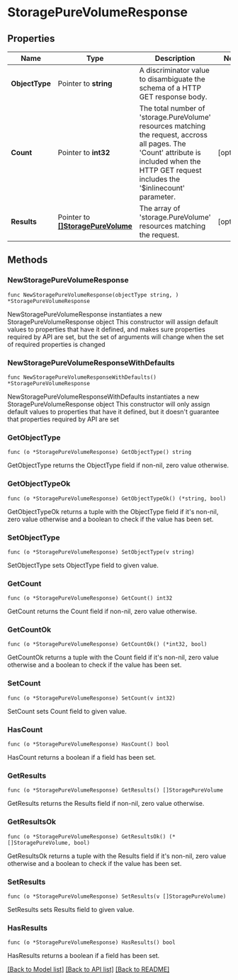 # StoragePureVolumeResponse

## Properties

Name | Type | Description | Notes
------------ | ------------- | ------------- | -------------
**ObjectType** | Pointer to **string** | A discriminator value to disambiguate the schema of a HTTP GET response body. | 
**Count** | Pointer to **int32** | The total number of &#39;storage.PureVolume&#39; resources matching the request, accross all pages. The &#39;Count&#39; attribute is included when the HTTP GET request includes the &#39;$inlinecount&#39; parameter. | [optional] 
**Results** | Pointer to [**[]StoragePureVolume**](storage.PureVolume.md) | The array of &#39;storage.PureVolume&#39; resources matching the request. | [optional] 

## Methods

### NewStoragePureVolumeResponse

`func NewStoragePureVolumeResponse(objectType string, ) *StoragePureVolumeResponse`

NewStoragePureVolumeResponse instantiates a new StoragePureVolumeResponse object
This constructor will assign default values to properties that have it defined,
and makes sure properties required by API are set, but the set of arguments
will change when the set of required properties is changed

### NewStoragePureVolumeResponseWithDefaults

`func NewStoragePureVolumeResponseWithDefaults() *StoragePureVolumeResponse`

NewStoragePureVolumeResponseWithDefaults instantiates a new StoragePureVolumeResponse object
This constructor will only assign default values to properties that have it defined,
but it doesn't guarantee that properties required by API are set

### GetObjectType

`func (o *StoragePureVolumeResponse) GetObjectType() string`

GetObjectType returns the ObjectType field if non-nil, zero value otherwise.

### GetObjectTypeOk

`func (o *StoragePureVolumeResponse) GetObjectTypeOk() (*string, bool)`

GetObjectTypeOk returns a tuple with the ObjectType field if it's non-nil, zero value otherwise
and a boolean to check if the value has been set.

### SetObjectType

`func (o *StoragePureVolumeResponse) SetObjectType(v string)`

SetObjectType sets ObjectType field to given value.


### GetCount

`func (o *StoragePureVolumeResponse) GetCount() int32`

GetCount returns the Count field if non-nil, zero value otherwise.

### GetCountOk

`func (o *StoragePureVolumeResponse) GetCountOk() (*int32, bool)`

GetCountOk returns a tuple with the Count field if it's non-nil, zero value otherwise
and a boolean to check if the value has been set.

### SetCount

`func (o *StoragePureVolumeResponse) SetCount(v int32)`

SetCount sets Count field to given value.

### HasCount

`func (o *StoragePureVolumeResponse) HasCount() bool`

HasCount returns a boolean if a field has been set.

### GetResults

`func (o *StoragePureVolumeResponse) GetResults() []StoragePureVolume`

GetResults returns the Results field if non-nil, zero value otherwise.

### GetResultsOk

`func (o *StoragePureVolumeResponse) GetResultsOk() (*[]StoragePureVolume, bool)`

GetResultsOk returns a tuple with the Results field if it's non-nil, zero value otherwise
and a boolean to check if the value has been set.

### SetResults

`func (o *StoragePureVolumeResponse) SetResults(v []StoragePureVolume)`

SetResults sets Results field to given value.

### HasResults

`func (o *StoragePureVolumeResponse) HasResults() bool`

HasResults returns a boolean if a field has been set.


[[Back to Model list]](../README.md#documentation-for-models) [[Back to API list]](../README.md#documentation-for-api-endpoints) [[Back to README]](../README.md)



